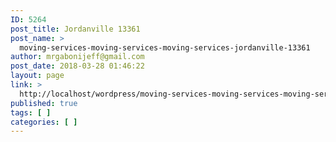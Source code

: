 ```yaml
---
ID: 5264
post_title: Jordanville 13361
post_name: >
  moving-services-moving-services-moving-services-jordanville-13361
author: mrgabonijeff@gmail.com
post_date: 2018-03-28 01:46:22
layout: page
link: >
  http://localhost/wordpress/moving-services-moving-services-moving-services-jordanville-13361/
published: true
tags: [ ]
categories: [ ]
---
```

